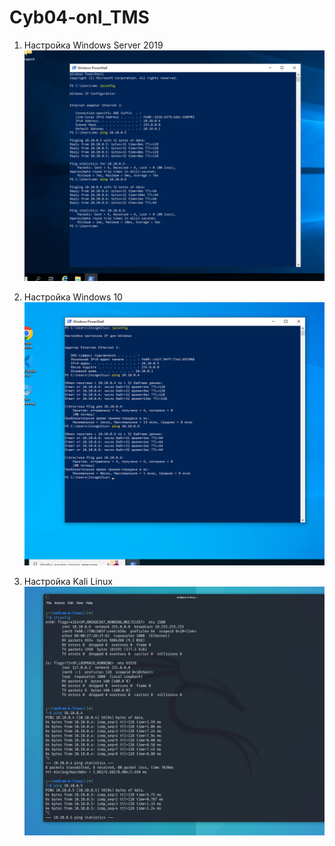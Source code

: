 # Cyb04-onl_TMS

1. Настройка Windows Server 2019
![Image](/Task2/server19.png)

2. Настройка Windows 10
![Image](/Task2/win10.png)

3. Настройка Kali Linux
![Image](/Task2/kali.png)
